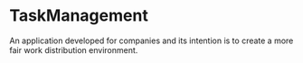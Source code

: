 # TaskManagement

An application developed for companies and its intention is to create a more fair work distribution environment. 
